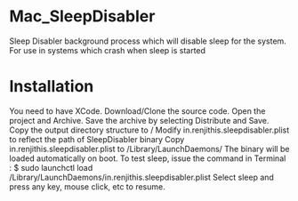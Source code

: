 Mac_SleepDisabler
=================

Sleep Disabler background process which will disable sleep for the system. For use in systems which crash when sleep is started

Installation
============

You need to have XCode.
Download/Clone the source code.
Open the project and Archive. Save the archive by selecting Distribute and Save.
Copy the output directory structure to /
Modify in.renjithis.sleepdisabler.plist to reflect the path of SleepDisabler binary
Copy in.renjithis.sleepdisabler.plist to /Library/LaunchDaemons/
The binary will be loaded automatically on boot.
To test sleep, issue the command in Terminal :
  $ sudo launchctl load /Library/LaunchDaemons/in.renjithis.sleepdisabler.plist
Select sleep and press any key, mouse click, etc to resume.
